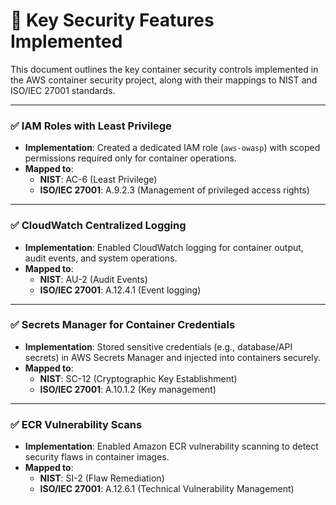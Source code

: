 # 🔐 Key Security Features Implemented

This document outlines the key container security controls implemented in the AWS container security project, along with their mappings to NIST and ISO/IEC 27001 standards.

---

### ✅ IAM Roles with Least Privilege
- **Implementation**: Created a dedicated IAM role (`aws-owasp`) with scoped permissions required only for container operations.
- **Mapped to**:
  - **NIST**: AC-6 (Least Privilege)
  - **ISO/IEC 27001**: A.9.2.3 (Management of privileged access rights)

---

### ✅ CloudWatch Centralized Logging
- **Implementation**: Enabled CloudWatch logging for container output, audit events, and system operations.
- **Mapped to**:
  - **NIST**: AU-2 (Audit Events)
  - **ISO/IEC 27001**: A.12.4.1 (Event logging)

---

### ✅ Secrets Manager for Container Credentials
- **Implementation**: Stored sensitive credentials (e.g., database/API secrets) in AWS Secrets Manager and injected into containers securely.
- **Mapped to**:
  - **NIST**: SC-12 (Cryptographic Key Establishment)
  - **ISO/IEC 27001**: A.10.1.2 (Key management)

---

### ✅ ECR Vulnerability Scans
- **Implementation**: Enabled Amazon ECR vulnerability scanning to detect security flaws in container images.
- **Mapped to**:
  - **NIST**: SI-2 (Flaw Remediation)
  - **ISO/IEC 27001**: A.12.6.1 (Technical Vulnerability Management)
